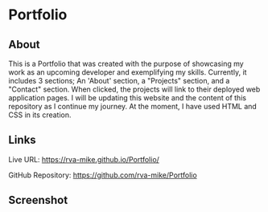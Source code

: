 # Portfolio

## About

This is a Portfolio that was created with the purpose of showcasing my work as an upcoming developer and exemplifying my skills. Currently, it includes 3 sections; An 'About' section, a "Projects" section, and a "Contact" section. When clicked, the projects will link to their deployed web application pages. I will be updating this website and the content of this repository as I continue my journey. At the moment, I have used HTML and CSS in its creation.  

## Links

Live URL: https://rva-mike.github.io/Portfolio/

GitHub Repository: https://github.com/rva-mike/Portfolio

## Screenshot